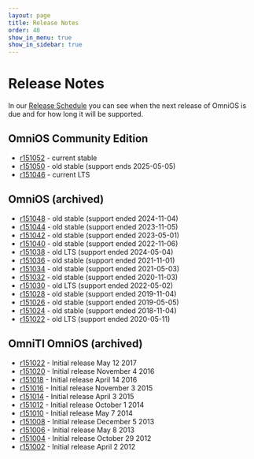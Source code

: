 ```yaml
---
layout: page
title: Release Notes
order: 40
show_in_menu: true
show_in_sidebar: true
---
```

# Release Notes

In our [Release Schedule](schedule.html) you can see when the next release
of OmniOS is due and for how long it will be supported.

## OmniOS Community Edition

* [r151052](https://github.com/omniosorg/omnios-build/blob/r151052/doc/ReleaseNotes.md) - current stable
* [r151050](https://github.com/omniosorg/omnios-build/blob/r151050/doc/ReleaseNotes.md) - old stable (support ends 2025-05-05)
* [r151046](https://github.com/omniosorg/omnios-build/blob/r151046/doc/ReleaseNotes.md) - current LTS

## OmniOS (archived)

* [r151048](https://github.com/omniosorg/omnios-build/blob/r151048/doc/ReleaseNotes.md) - old stable (support ended 2024-11-04)
* [r151044](https://github.com/omniosorg/omnios-build/blob/r151044/doc/ReleaseNotes.md) - old stable (support ended 2023-11-05)
* [r151042](https://github.com/omniosorg/omnios-build/blob/r151042/doc/ReleaseNotes.md) - old stable (support ended 2023-05-01)
* [r151040](https://github.com/omniosorg/omnios-build/blob/r151040/doc/ReleaseNotes.md) - old stable (support ended 2022-11-06)
* [r151038](https://github.com/omniosorg/omnios-build/blob/r151038/doc/ReleaseNotes.md) - old LTS (support ended 2024-05-04)
* [r151036](https://github.com/omniosorg/omnios-build/blob/r151036/doc/ReleaseNotes.md) - old stable (support ended 2021-11-01)
* [r151034](https://github.com/omniosorg/omnios-build/blob/r151034/doc/ReleaseNotes.md) - old stable (support ended 2021-05-03)
* [r151032](https://github.com/omniosorg/omnios-build/blob/r151032/doc/ReleaseNotes.md) - old stable (support ended 2020-11-03)
* [r151030](https://github.com/omniosorg/omnios-build/blob/r151030/doc/ReleaseNotes.md) - old LTS (support ended 2022-05-02)
* [r151028](https://github.com/omniosorg/omnios-build/blob/r151028/doc/ReleaseNotes.md) - old stable (support ended 2019-11-04)
* [r151026](https://github.com/omniosorg/omnios-build/blob/r151026/doc/ReleaseNotes.md) - old stable (support ended 2019-05-05)
* [r151024](https://github.com/omniosorg/omnios-build/blob/r151024/doc/ReleaseNotes.md) - old stable (support ended 2018-11-04)
* [r151022](https://github.com/omniosorg/omnios-build/blob/r151022/doc/ReleaseNotes.md) - old LTS (support ended 2020-05-11)

## OmniTI OmniOS (archived)

* [r151022](legacy/releasenotes/r151022.html) - Initial release May 12 2017
* [r151020](legacy/releasenotes/r151020.html) - Initial release November 4 2016
* [r151018](legacy/releasenotes/r151018.html) - Initial release April 14 2016
* [r151016](legacy/releasenotes/r151016.html) - Initial release November 3 2015
* [r151014](legacy/releasenotes/r151014.html) - Initial release April 3 2015
* [r151012](legacy/releasenotes/r151012.html) - Initial release October 1 2014
* [r151010](legacy/releasenotes/r151010.html) - Initial release May 7 2014
* [r151008](legacy/releasenotes/r151008.html) - Initial release December 5 2013
* [r151006](legacy/releasenotes/r151006.html) - Initial release May 8 2013
* [r151004](legacy/releasenotes/r151004.html) - Initial release October 29 2012
* [r151002](legacy/releasenotes/r151002.html) - Initial release April 2 2012

